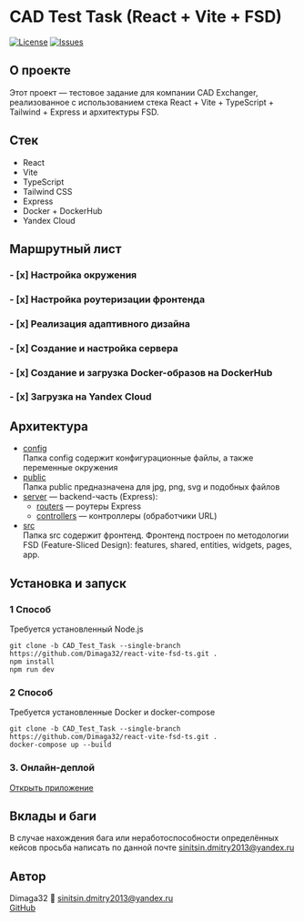 # CAD Test Task (React + Vite + FSD)

[![License](https://img.shields.io/github/license/Dimaga32/react-vite-fsd-ts.svg)](https://github.com/Dimaga32/react-vite-fsd-ts/blob/main/LICENSE)
[![Issues](https://img.shields.io/github/issues/Dimaga32/react-vite-fsd-ts.svg)](https://github.com/Dimaga32/react-vite-fsd-ts/issues)

## О проекте

Этот проект — тестовое задание для компании CAD Exchanger,
реализованное с использованием стека
React + Vite + TypeScript + Tailwind + Express и архитектуры FSD.

## Стек

- React
- Vite
- TypeScript
- Tailwind CSS
- Express
- Docker + DockerHub
- Yandex Cloud

## Маршрутный лист

### - [x] Настройка окружения

### - [x] Настройка роутеризации фронтенда

### - [x] Реализация адаптивного дизайна

### - [x] Создание и настройка сервера

### - [x] Создание и загрузка Docker-образов на DockerHub

### - [x] Загрузка на Yandex Cloud

## Архитектура

- [config](./config)  
  Папка config содержит конфигурационные файлы, а также переменные окружения
- [public](./public)  
  Папка public предназначена для jpg, png, svg и подобных файлов
- [server](./server) — backend-часть (Express):
  - [routers](./server/routers) — роутеры Express
  - [controllers](./server/controllers) — контроллеры (обработчики URL)
- [src](./src)  
  Папка src содержит фронтенд. Фронтенд построен по методологии FSD (Feature-Sliced Design): features, shared, entities, widgets, pages, app.

## Установка и запуск

### 1 Способ

Требуется установленный Node.js

```
git clone -b CAD_Test_Task --single-branch https://github.com/Dimaga32/react-vite-fsd-ts.git .
npm install
npm run dev
```

### 2 Способ

Требуется установленные Docker и docker-compose

```
git clone -b CAD_Test_Task --single-branch https://github.com/Dimaga32/react-vite-fsd-ts.git .
docker-compose up --build
```

### 3. Онлайн-деплой


[Открыть приложение](http://158.160.116.75:3000/)

## Вклады и баги

В случае нахождения бага или неработоспособности определённых кейсов просьба написать по данной почте sinitsin.dmitry2013@yandex.ru

## Автор

Dimaga32 📧 sinitsin.dmitry2013@yandex.ru  
[GitHub](https://github.com/Dimaga32)

